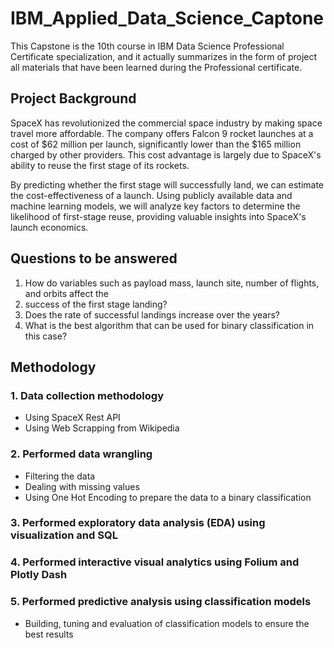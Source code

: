 # IBM_Applied_Data_Science_Captone
This Capstone is the 10th course in IBM Data Science Professional Certificate specialization, and it actually summarizes in the form of project all materials that have been learned during the Professional certificate.
## Project Background
SpaceX has revolutionized the commercial space industry by making space travel more affordable. The company offers Falcon 9 rocket launches at a cost of $62 million per launch, significantly lower than the $165 million charged by other providers. This cost advantage is largely due to SpaceX's ability to reuse the first stage of its rockets.

By predicting whether the first stage will successfully land, we can estimate the cost-effectiveness of a launch. Using publicly available data and machine learning models, we will analyze key factors to determine the likelihood of first-stage reuse, providing valuable insights into SpaceX's launch economics.
## Questions to be answered
1. How do variables such as payload mass, launch site, number of flights, and orbits affect the
2. success of the first stage landing?
3. Does the rate of successful landings increase over the years?
4. What is the best algorithm that can be used for binary classification in this case?
## Methodology
### 1. Data collection methodology
* Using SpaceX Rest API
* Using Web Scrapping from Wikipedia
### 2. Performed data wrangling
* Filtering the data
* Dealing with missing values
* Using One Hot Encoding to prepare the data to a binary classification
### 3. Performed exploratory data analysis (EDA) using visualization and SQL
### 4. Performed interactive visual analytics using Folium and Plotly Dash
### 5. Performed predictive analysis using classification models
* Building, tuning and evaluation of classification models to ensure the best results
